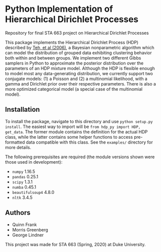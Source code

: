 # Python Implementation of Hierarchical Dirichlet Processes

Repository for final STA 663 project on Hierarchical Dirichlet Processes

This package implements the Hierarchical Dirichlet Process (HDP) described by [Teh, et al (2006)](https://sakai.duke.edu/access/content/group/c96b451b-2a44-447f-b8dc-956611b1acec/Final_Project_Papers/Hierarchical%20Dirichlet%20Processes.pdf), a Bayesian nonparametric algorithm which can model the distribution of grouped data exhibiting clustering behavior both within and between groups.  We implement two different Gibbs samplers in Python to approximate the posterior distribution over the parameters of an HDP mixture model.  Although the HDP is flexible enough to model most any data-generating distribution, we currently support two conjugate models: (1) a Poisson and (2) a multinomial likelihood, with a gamma and Dirichlet prior over their respective parameters.  There is also a more optimized categorical model (a special case of the multinomial model).


## Installation

To install the package, navigate to this directory and use `python setup.py install`.  The easiest way to import will be `from hdp_py import HDP, get_data`.  The former module contains the definition for the actual HDP class, while the latter contains some helper functions to access pre-formatted data compatible with this class.  See the `examples/` directory for more details.

The following prerequisites are required (the module versions shown were those used in development):
+ `numpy` 1.16.5
+ `pandas` 0.25.1
+ `scipy` 1.3.1
+ `numba` 0.45.1
+ `beautifulsoup4` 4.8.0
+ `nltk` 3.4.5

## Authors

+ Quinn Frank
+ Morris Greenberg
+ George Lindner

This project was made for STA 663 (Spring, 2020) at Duke University.


